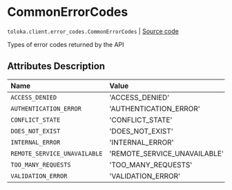 # CommonErrorCodes
`toloka.client.error_codes.CommonErrorCodes` | [Source code](https://github.com/Toloka/toloka-kit/blob/v1.1.0.post1/src/client/error_codes.py#L8)

Types of error codes returned by the API

## Attributes Description

| Name | Value | Description |
| :------| :-----------| :----------| 
`ACCESS_DENIED`|'ACCESS_DENIED'|
`AUTHENTICATION_ERROR`|'AUTHENTICATION_ERROR'|
`CONFLICT_STATE`|'CONFLICT_STATE'|
`DOES_NOT_EXIST`|'DOES_NOT_EXIST'|
`INTERNAL_ERROR`|'INTERNAL_ERROR'|
`REMOTE_SERVICE_UNAVAILABLE`|'REMOTE_SERVICE_UNAVAILABLE'|
`TOO_MANY_REQUESTS`|'TOO_MANY_REQUESTS'|
`VALIDATION_ERROR`|'VALIDATION_ERROR'|
